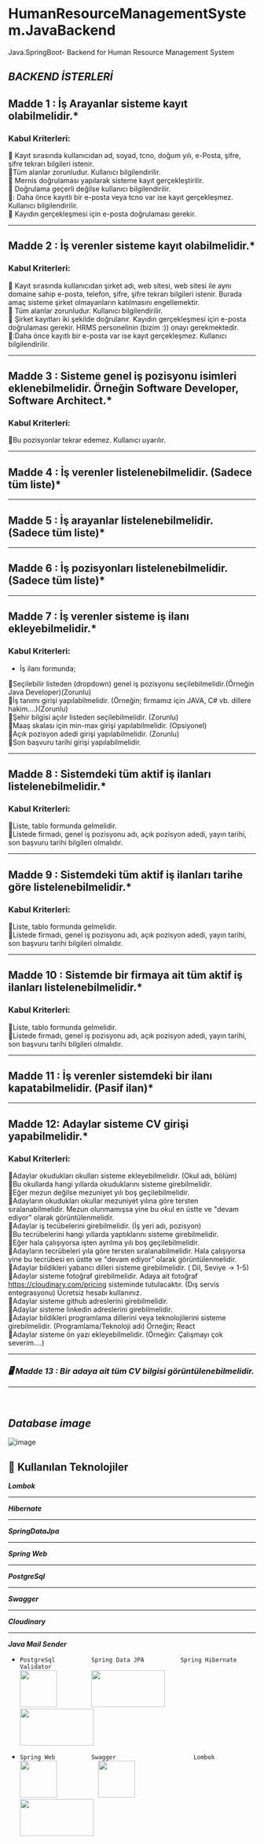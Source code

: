 # HumanResourceManagementSystem.JavaBackend
Java.SpringBoot- Backend for Human Resource Management System

## *BACKEND İSTERLERİ* 

## Madde 1 : İş Arayanlar sisteme kayıt olabilmelidir.*

### Kabul Kriterleri:

:small_blue_diamond:	Kayıt sırasında kullanıcıdan ad, soyad, tcno, doğum yılı, e-Posta, şifre, şifre tekrarı bilgileri istenir.
<br>
:small_blue_diamond:Tüm alanlar zorunludur. Kullanıcı bilgilendirilir.
<br>
:small_blue_diamond:	Mernis doğrulaması yapılarak sisteme kayıt gerçekleştirilir.
<br>
:small_blue_diamond:	Doğrulama geçerli değilse kullanıcı bilgilendirilir.
<br>
:small_blue_diamond::	Daha önce kayıtlı bir e-posta veya tcno var ise kayıt gerçekleşmez. Kullanıcı bilgilendirilir.
<br>
:small_blue_diamond:	Kayıdın gerçekleşmesi için e-posta doğrulaması gerekir.

---

## Madde 2 : İş verenler sisteme kayıt olabilmelidir.*

### Kabul Kriterleri:

:small_blue_diamond: Kayıt sırasında kullanıcıdan şirket adı, web sitesi, web sitesi ile aynı domaine sahip e-posta, telefon, şifre, şifre tekrarı bilgileri istenir. Burada amaç sisteme şirket olmayanların katılmasını engellemektir.
<br>
:small_blue_diamond: Tüm alanlar zorunludur. Kullanıcı bilgilendirilir.
<br>
:small_blue_diamond: Şirket kayıtları iki şekilde doğrulanır. Kayıdın gerçekleşmesi için e-posta doğrulaması gerekir. HRMS personelinin (bizim :)) onayı gerekmektedir.
<br>
:small_blue_diamond::Daha önce kayıtlı bir e-posta var ise kayıt gerçekleşmez. Kullanıcı bilgilendirilir.

---

## Madde 3 : Sisteme genel iş pozisyonu isimleri eklenebilmelidir. Örneğin Software Developer, Software Architect.*

### Kabul Kriterleri:
:small_blue_diamond:Bu pozisyonlar tekrar edemez. Kullanıcı uyarılır.

---

##  Madde 4 : İş verenler listelenebilmelidir. (Sadece tüm liste)*

---

## Madde 5 : İş arayanlar listelenebilmelidir. (Sadece tüm liste)*

---

## Madde 6 : İş pozisyonları listelenebilmelidir. (Sadece tüm liste)*

---

## Madde 7 : İş verenler sisteme iş ilanı ekleyebilmelidir.*

### Kabul Kriterleri:
- İş ilanı formunda;
 
:small_blue_diamond:Seçilebilir listeden (dropdown) genel iş pozisyonu seçilebilmelidir.(Örneğin Java Developer)(Zorunlu) 
<br>
:small_blue_diamond:İş tanımı girişi yapılabilmelidir. (Örneğin; firmamız için JAVA, C# vb. dillere hakim....)(Zorunlu)
<br>
:small_blue_diamond:Şehir bilgisi açılır listeden seçilebilmelidir. (Zorunlu)
<br>
:small_blue_diamond:Maaş skalası için min-max girişi yapılabilmelidir. (Opsiyonel)
<br>
:small_blue_diamond:Açık pozisyon adedi girişi yapılabilmelidir. (Zorunlu)
<br>
:small_blue_diamond:Son başvuru tarihi girişi yapılabilmelidir.

---

## Madde 8 : Sistemdeki tüm aktif iş ilanları listelenebilmelidir.*

### Kabul Kriterleri:
:small_blue_diamond:Liste, tablo formunda gelmelidir.
<br>
:small_blue_diamond:Listede firmadı, genel iş pozisyonu adı, açık pozisyon adedi, yayın tarihi, son başvuru tarihi bilgileri olmalıdır.

---

## Madde 9 : Sistemdeki tüm aktif iş ilanları tarihe göre listelenebilmelidir.*

### Kabul Kriterleri:
:small_blue_diamond:Liste, tablo formunda gelmelidir.
<br>
:small_blue_diamond:Listede firmadı, genel iş pozisyonu adı, açık pozisyon adedi, yayın tarihi, son başvuru tarihi bilgileri olmalıdır.

---

##  Madde 10 : Sistemde bir firmaya ait tüm aktif iş ilanları listelenebilmelidir.*

### Kabul Kriterleri:
:small_blue_diamond:Liste, tablo formunda gelmelidir.
<br>
:small_blue_diamond:Listede firmadı, genel iş pozisyonu adı, açık pozisyon adedi, yayın tarihi, son başvuru tarihi bilgileri olmalıdır.

---

##  Madde 11 : İş verenler sistemdeki bir ilanı kapatabilmelidir. (Pasif ilan)*

---

## Madde 12: Adaylar sisteme CV girişi yapabilmelidir.*

### Kabul Kriterleri:
:small_blue_diamond:Adaylar okudukları okulları sisteme ekleyebilmelidir. (Okul adı, bölüm)
<br>
:small_blue_diamond:Bu okullarda hangi yıllarda okuduklarını sisteme girebilmelidir.
<br>
:small_blue_diamond:Eğer mezun değilse mezuniyet yılı boş geçilebilmelidir.
<br>
:small_blue_diamond:Adayların okudukları okullar mezuniyet yılına göre tersten sıralanabilmelidir. Mezun olunmamışsa yine bu okul en üstte ve "devam ediyor" olarak görüntülenmelidir.
<br>
:small_blue_diamond:Adaylar iş tecübelerini girebilmelidir. (İş yeri adı, pozisyon)
<br>
:small_blue_diamond:Bu tecrübelerini hangi yıllarda yaptıklarını sisteme girebilmelidir.
<br>
:small_blue_diamond:Eğer hala çalışıyorsa işten ayrılma yılı boş geçilebilmelidir.
<br>
:small_blue_diamond:Adayların tecrübeleri yıla göre tersten sıralanabilmelidir. Hala çalışıyorsa yine bu tecrübesi en üstte ve "devam ediyor" olarak görüntülenmelidir.
<br>
:small_blue_diamond:Adaylar bildikleri yabancı dilleri sisteme girebilmelidir. ( Dil, Seviye -> 1-5)
<br>
:small_blue_diamond:Adaylar sisteme fotoğraf girebilmelidir. Adaya ait fotoğraf https://cloudinary.com/pricing sisteminde tutulacaktır. (Dış servis entegrasyonu) Ücretsiz hesabı kullanınız.
<br>
:small_blue_diamond:Adaylar sisteme github adreslerini girebilmelidir.
<br>
:small_blue_diamond:Adaylar sisteme linkedin adreslerini girebilmelidir.
<br>
:small_blue_diamond:Adaylar bildikleri programlama dillerini veya teknolojilerini sisteme girebilmelidir. (Programlama/Teknoloji adı) Örneğin; React
<br>
:small_blue_diamond:Adaylar sisteme ön yazı ekleyebilmelidir. (Örneğin: Çalışmayı çok severim....)

---

### *:desktop_computer: Madde 13 : Bir adaya ait tüm CV bilgisi görüntülenebilmelidir.*

---
<br>

## *Database image*
![image](https://github.com/merdemli/HRMS.PostgreSQL/blob/main/ERD_diagram_version3.png)



## :toolbox: Kullanılan Teknolojiler 

<summary><strong><i> Lombok </i></strong></summary>

--- 

<summary><strong><i> Hibernate </i></strong></summary> 

---

<summary><strong><i> SpringDataJpa </i></strong></summary> 

---

<summary><strong><i> Spring Web </i></strong></summary>

---

<summary><strong><i> PostgreSql </i></strong></summary> 

---

<summary><strong><i> Swagger </i></strong></summary> 

---

<summary><strong><i> Cloudinary </i></strong></summary>

---

<summary><strong><i> Java Mail Sender</i></strong></summary>


- `PostgreSql` &emsp;&emsp;&emsp;&emsp;&emsp;`Spring Data JPA`&emsp;&emsp;&emsp;&emsp;&emsp; `Spring Hibernate Validator`
<br> <img src="https://upload.wikimedia.org/wikipedia/commons/2/29/Postgresql_elephant.svg" width="75" height="75"/>&emsp;&emsp;&emsp;&emsp;&emsp;<img src="https://raw.githubusercontent.com/ippontech/blog-usa/master/images/2017/11/boot-data.png" width="150" height="75"/>&emsp;&emsp;&emsp;&emsp;&emsp;<img src="https://hibernate.org/images/hibernate-logo.svg" width="150" height="75"/>

 
- `Spring Web`&emsp;&emsp;&emsp;&emsp;&emsp; `Swagger` &emsp;&emsp;&emsp;&emsp;&emsp;&emsp;&emsp;&emsp;&emsp;&emsp;&emsp;`Lombok` 
<br> <img src="https://2.bp.blogspot.com/-4FdDAKjbAvU/Vpvr1Rl9YfI/AAAAAAAABk0/U-VeLoHK7uo/s1600/photo.jpg" width="75" height="75"/>&emsp;&emsp;&emsp;&emsp;&emsp;&emsp;<img src="https://help.apiary.io/images/swagger-logo.png" width="75" height="75"/>&emsp;&emsp;&emsp;&emsp;&emsp;&emsp;&emsp;&emsp;&emsp;<img src="https://www.javanibble.com/assets/images/feature-images/feature-image-lombok.png" width="150" height="75"/>


